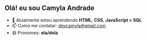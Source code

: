## Olá! eu sou Camyla Andrade

- 🌱 Atualmente estou aprendendo **HTML**, **CSS**, **JavaScript** e **SQL**  
- 📫 Como me contatar: [devcamyla@gmail.com](mailto:devcamyla@gmail.com)  
- 😄 Pronomes: **ela/dela**  
